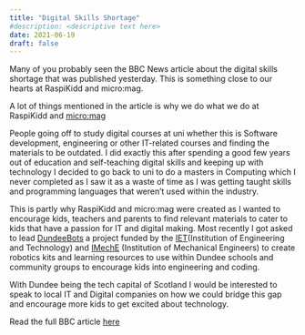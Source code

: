 ```yaml
---
title: "Digital Skills Shortage"
#description: <descriptive text here>
date: 2021-06-19
draft: false
---
```


Many of you probably seen the BBC News article about the digital skills shortage that was published yesterday. This is something close to our hearts at RaspiKidd and micro:mag.

A lot of things mentioned in the article is why we do what we do at RaspiKidd and <a href="https://micromag.cc/" target="_blank" rel="noreferrer noopener">micro:mag</a>

People going off to study digital courses at uni whether this is Software development, engineering or other IT-related courses and finding the materials to be outdated. I did exactly this after spending a good few years out of education and self-teaching digital skills and keeping up with technology I decided to go back to uni to do a masters in Computing which I never completed as I saw it as a waste of time as I was getting taught skills and programming languages that weren’t used within the industry.

This is partly why RaspiKidd and micro:mag were created as I wanted to encourage kids, teachers and parents to find relevant materials to cater to kids that have a passion for IT and digital making. Most recently I got asked to lead [DundeeBots](https://dundeebots.uk/) a project funded by the [IET](https://www.theiet.org/)(Institution of Engineering and Technology) and [IMechE](https://www.imeche.org/) (Institution of Mechanical Engineers) to create robotics kits and learning resources to use within Dundee schools and community groups to encourage kids into engineering and coding.

With Dundee being the tech capital of Scotland I would be interested to speak to local IT and Digital companies on how we could bridge this gap and encourage more kids to get excited about technology.

Read the full BBC article [here](https://www.bbc.co.uk/news/business-56479304?fbclid=IwAR06hw1git336IgvpZFz1bMCnqqMRCYI0cCpPiJdxqWPCndFU9yBdVkRJdo)